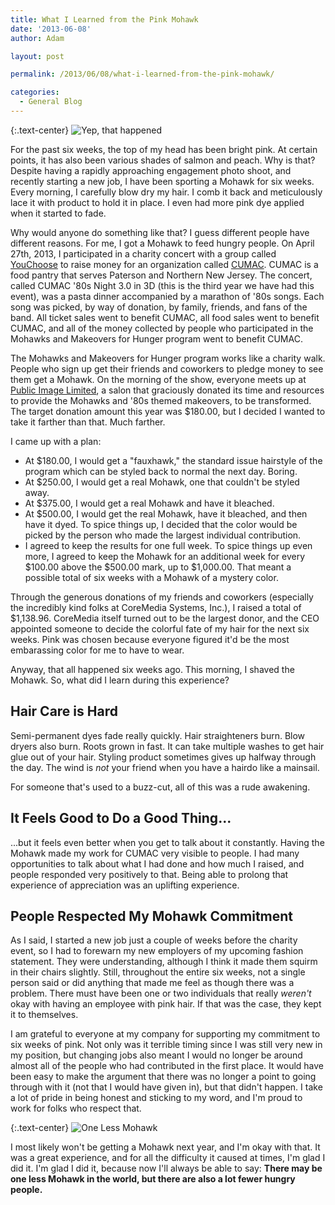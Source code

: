 ```yaml
---
title: What I Learned from the Pink Mohawk
date: '2013-06-08'
author: Adam

layout: post

permalink: /2013/06/08/what-i-learned-from-the-pink-mohawk/

categories:
  - General Blog
---
```

{:.text-center}
<img
  src="{{ '/assets/img/2013/mohawk.jpg' | relative_url }}"
  srcset="{{ '/assets/img/2013/mohawk@2x.jpg' | relative_url }} 2x,
          {{ '/assets/img/2013/mohawk@3x.jpg' | relative_url }} 3x"
  alt="Yep, that happened"
/>

For the past six weeks, the top of my head has been bright pink. At certain
points, it has also been various shades of salmon and peach. Why is that?
Despite having a rapidly approaching engagement photo shoot, and recently
starting a new job, I have been sporting a Mohawk for six weeks. Every morning,
I carefully blow dry my hair. I comb it back and meticulously lace it with
product to hold it in place. I even had more pink dye applied when it started to
fade.

Why would anyone do something like that? I guess different people have different
reasons. For me, I got a Mohawk to feed hungry people. On April 27th, 2013, I
participated in a charity concert with a group called
[YouChoose](https://www.myyouchoose.com) to raise money for an organization
called [CUMAC](http://cumacecho.org). CUMAC is a food pantry that serves
Paterson and Northern New Jersey. The concert, called CUMAC '80s Night 3.0 in 3D
(this is the third year we have had this event), was a pasta dinner accompanied
by a marathon of '80s songs. Each song was picked, by way of donation, by
family, friends, and fans of the band. All ticket sales went to benefit CUMAC,
all food sales went to benefit CUMAC, and all of the money collected by people
who participated in the Mohawks and Makeovers for Hunger program went to benefit
CUMAC.

The Mohawks and Makeovers for Hunger program works like a charity walk. People
who sign up get their friends and coworkers to pledge money to see them get a
Mohawk. On the morning of the show, everyone meets up at [Public Image
Limited](http://www.pilthesalon.com), a salon that graciously donated its time
and resources to provide the Mohawks and '80s themed makeovers, to be
transformed. The target donation amount this year was $180.00, but I decided I
wanted to take it farther than that. Much farther.

I came up with a plan:

- At $180.00, I would get a "fauxhawk," the standard issue hairstyle of the
  program which can be styled back to normal the next day. Boring.
- At $250.00, I would get a real Mohawk, one that couldn't be styled away.
- At $375.00, I would get a real Mohawk and have it bleached.
- At $500.00, I would get the real Mohawk, have it bleached, and then have it
  dyed. To spice things up, I decided that the color would be picked by the
  person who made the largest individual contribution.
- I agreed to keep the results for one full week. To spice things up even more,
  I agreed to keep the Mohawk for an additional week for every $100.00 above the
  $500.00 mark, up to $1,000.00. That meant a possible total of six weeks with a
  Mohawk of a mystery color.

Through the generous donations of my friends and coworkers (especially the
incredibly kind folks at CoreMedia Systems, Inc.), I raised a total of
$1,138.96. CoreMedia itself turned out to be the largest donor, and the CEO
appointed someone to decide the colorful fate of my hair for the next six weeks.
Pink was chosen because everyone figured it'd be the most embarassing color for
me to have to wear.

Anyway, that all happened six weeks ago. This morning, I shaved the Mohawk. So,
what did I learn during this experience?

## Hair Care is Hard

Semi-permanent dyes fade really quickly. Hair straighteners burn. Blow dryers
also burn. Roots grown in fast. It can take multiple washes to get hair glue out
of your hair. Styling product sometimes gives up halfway through the day. The
wind is _not_ your friend when you have a hairdo like a mainsail.

For someone that's used to a buzz-cut, all of this was a rude awakening.

## It Feels Good to Do a Good Thing...

...but it feels even better when you get to talk about it constantly. Having the
Mohawk made my work for CUMAC very visible to people. I had many opportunities
to talk about what I had done and how much I raised, and people responded very
positively to that. Being able to prolong that experience of appreciation was an
uplifting experience.

## People Respected My Mohawk Commitment

As I said, I started a new job just a couple of weeks before the charity event,
so I had to forewarn my new employers of my upcoming fashion statement. They
were understanding, although I think it made them squirm in their chairs
slightly. Still, throughout the entire six weeks, not a single person said or
did anything that made me feel as though there was a problem. There must have
been one or two individuals that really _weren't_ okay with having an employee
with pink hair. If that was the case, they kept it to themselves.

I am grateful to everyone at my company for supporting my commitment to six
weeks of pink. Not only was it terrible timing since I was still very new in my
position, but changing jobs also meant I would no longer be around almost all of
the people who had contributed in the first place. It would have been easy to
make the argument that there was no longer a point to going through with it (not
that I would have given in), but that didn't happen. I take a lot of pride in
being honest and sticking to my word, and I'm proud to work for folks who
respect that.

{:.text-center}
<img
  src="{{ '/assets/img/2013/no_mohawk.jpg' | relative_url }}"
  srcset="{{ '/assets/img/2013/no_mohawk@2x.jpg' | relative_url }} 2x
          {{ '/assets/img/2013/no_mohawk@3x.jpg' | relative_url }} 3x"
  alt="One Less Mohawk"
/>

I most likely won't be getting a Mohawk next year, and I'm okay with that. It
was a great experience, and for all the difficulty it caused at times, I'm glad
I did it. I'm glad I did it, because now I'll always be able to say:
**There may be one less Mohawk in the world, but there are also a lot fewer
hungry people.**
